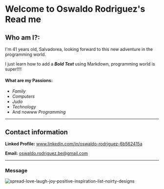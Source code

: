 # Welcome to Oswaldo Rodriguez's Read me

## Who am I?:
I'm 41 years old, Salvadorea, looking forward to this new adventure in the programming world.

I just learn how to add a **_Bold Text_** using Markdown, programming world is super!!!! 


#### What are my Passions: 

 - _Family_
 - _Computers_
 - _Judo_
 - _Technology_
 - And nowww _Programming_
 
 ---
 ## Contact information
 
 **Linked Profile:** www.linkedin.com/in/oswaldo-rodriguez-6b562415a
 
 **Email:** <oswaldo.rodriguez.be@gmail.com>
 
 ---

###                                                                               Message

![spread-love-laugh-joy-positive-inspiration-list-noirty-designs](https://user-images.githubusercontent.com/68130946/150725168-744eff04-3091-4828-ab9f-a7f9dc0190ba.jpg)
